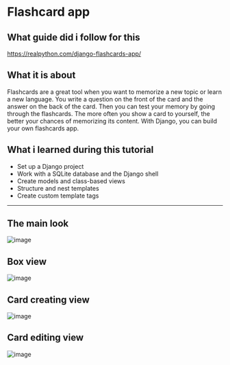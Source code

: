 # Flashcard app

## What guide did i follow for this
https://realpython.com/django-flashcards-app/

## What it is about
Flashcards are a great tool when you want to memorize a new topic or learn a new language. You write a question on the front of the card and the answer on the back of the card. Then you can test your memory by going through the flashcards. The more often you show a card to yourself, the better your chances of memorizing its content. With Django, you can build your own flashcards app.

## What i learned during this tutorial
- Set up a Django project
- Work with a SQLite database and the Django shell
- Create models and class-based views
- Structure and nest templates
- Create custom template tags

<hr>

## The main look

![image](https://user-images.githubusercontent.com/93163268/187622576-60e31d1a-57f6-40e5-943d-58398f04d060.png)

## Box view

![image](https://user-images.githubusercontent.com/93163268/187622612-c130881f-d29e-4443-999b-19a1424fe4c0.png)

## Card creating view

![image](https://user-images.githubusercontent.com/93163268/187622649-0d8cbf4e-ea32-4239-ab3f-548ab476e1f1.png)

## Card editing view

![image](https://user-images.githubusercontent.com/93163268/187622679-21e5c34c-6f8f-4bd5-8b3d-40db9c97803a.png)
